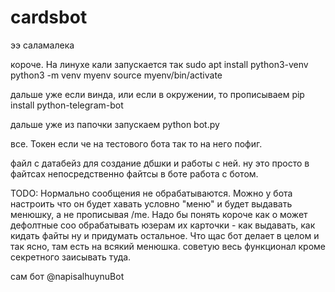 # cardsbot
ээ саламалека 


короче. На линухе кали запускается так
sudo apt install python3-venv
python3 -m venv myenv
source myenv/bin/activate

дальше уже если винда, или если в окружении, то прописываем
pip install python-telegram-bot

дальше уже из папочки запускаем
python bot.py

все.
Токен если че на тестового бота так то на него пофиг.

файл с датабейз для создание дбшки и работы с ней. ну это просто
в файтсах непосредственно файтсы
в боте работа с ботом.

TODO:
Нормально сообщения не обрабатываются. Можно у бота настроить что он будет хавать условно "меню" и будет выдавать менюшку, а не прописывая /me. Надо бы понять короче как о может дефолтные соо обрабатывать
юзерам их карточки - как выдавать, как кидать файты ну и придумать остальное. 
Что щас бот делает в целом и так ясно, там есть на всякий менюшка. советую весь функционал кроме секретного заисывать туда.

сам бот @napisalhuynuBot
